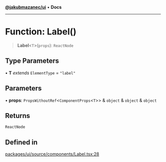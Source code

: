 [**@jakubmazanec/ui**](../README.md) • **Docs**

---

# Function: Label()

> **Label**\<`T`\>(`props`): `ReactNode`

## Type Parameters

• **T** _extends_ `ElementType` = `"label"`

## Parameters

• **props**: `PropsWithoutRef`\<`ComponentProps`\<`T`\>\> & `object` & `object` & `object`

## Returns

`ReactNode`

## Defined in

[packages/ui/source/components/Label.tsx:28](https://github.com/jakubmazanec/tools/blob/043f017b24789eba8a7eb285e0e1042ac4eaaeea/packages/ui/source/components/Label.tsx#L28)
